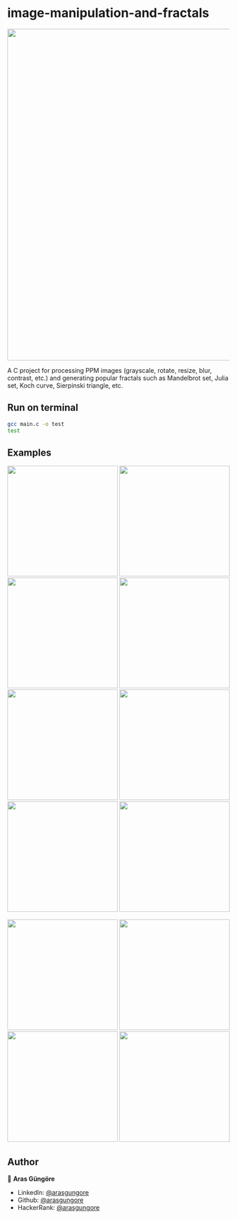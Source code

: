 # image-manipulation-and-fractals
<p align="center">
  <img src="https://github.com/arasgungore/image-manipulation-and-fractals/blob/master/jpg/all_in_1.jpg" width="750">
</p>

A C project for processing PPM images (grayscale, rotate, resize, blur, contrast, etc.) and generating popular fractals such as Mandelbrot set, Julia set, Koch curve, Sierpinski triangle, etc.


## Run on terminal

```sh
gcc main.c -o test
test
```


## Examples

<p float="left">
  <img src="https://github.com/arasgungore/image-manipulation-and-fractals/blob/master/jpg/west_1.jpg" width="250">
  <img src="https://github.com/arasgungore/image-manipulation-and-fractals/blob/master/jpg/west_1_negative.jpg" width="250">
  <img src="https://github.com/arasgungore/image-manipulation-and-fractals/blob/master/jpg/west_1_grayscale.jpg" width="250">
  <img src="https://github.com/arasgungore/image-manipulation-and-fractals/blob/master/jpg/west_1_sepia.jpg" width="250">
  <img src="https://github.com/arasgungore/image-manipulation-and-fractals/blob/master/jpg/west_1_brightness_50.jpg" width="250">
  <img src="https://github.com/arasgungore/image-manipulation-and-fractals/blob/master/jpg/west_1_contrast_50.jpg" width="250">
  <img src="https://github.com/arasgungore/image-manipulation-and-fractals/blob/master/jpg/west_1_hue_135.jpg" width="250">
  <img src="https://github.com/arasgungore/image-manipulation-and-fractals/blob/master/jpg/west_1_blurred_3.jpg" width="250">
</p>

<p float="left">
  <img src="https://github.com/arasgungore/image-manipulation-and-fractals/blob/master/jpg/fern_i1000000.jpg" width="250">
  <img src="https://github.com/arasgungore/image-manipulation-and-fractals/blob/master/jpg/Julia_set_z3.jpg" width="250">
  <img src="https://github.com/arasgungore/image-manipulation-and-fractals/blob/master/jpg/Koch_curve_and_15_circles.jpg" width="250">
  <img src="https://github.com/arasgungore/image-manipulation-and-fractals/blob/master/jpg/yinyang_r200_i4.jpg" width="250">
</p>


## Author

👤 **Aras Güngöre**

* LinkedIn: [@arasgungore](https://www.linkedin.com/in/arasgungore)
* Github: [@arasgungore](https://github.com/arasgungore)
* HackerRank: [@arasgungore](https://www.hackerrank.com/arasgungore)
